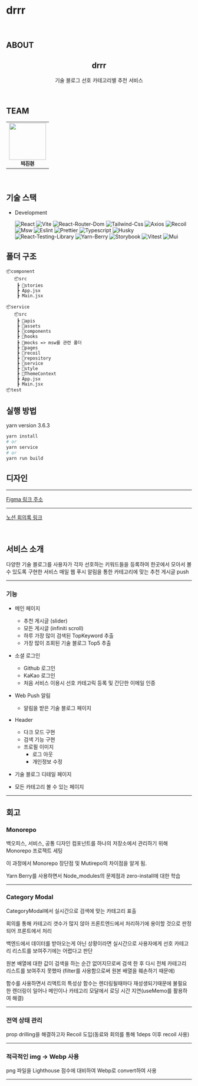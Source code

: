 # drrr

<br />

## ABOUT

<div align='center'>
    <h2> drrr</h2>  
    <p>기술 블로그 선호 카테고리별 추천 서비스 </p>
    <br />    
</div>

## TEAM

<div align='center'>
<table> 
  <tbody>
    <tr>            
       <td align="center"><a href="https://github.com/rondido"><img src="https://avatars.githubusercontent.com/u/55516901?v=4" width="100px;" alt=""/><br /><sub><b>박진현</b></sub></a><br /></td>
    </tr>
  </tbody>
</table>
</div>

<br />

## 기술 스택

- Development

  ![React](https://img.shields.io/badge/React-18.2.0-1E90FF?logo=React)
  ![Vite](https://img.shields.io/badge/Vite-4.1.0-C8C8FF?logo=Vite)
  ![React-Router-Dom](https://img.shields.io/badge/react--router-6.14.1-CA4245?logo=reactRouter)
  ![Tailwind-Css](https://img.shields.io/badge/Tailwind-Css%2Fcss-3.3.4-28A745?logo=Tailwind-Css)
  ![Axios](https://img.shields.io/badge/axios-1.4.0-%23671DDF?logo=axios)
  ![Recoil](https://img.shields.io/badge/Recoil--0.7.7-1E90FF?logo=Recoil)
  ![Msw](https://img.shields.io/badge/Msw--2.0.3-FF8C8C?logo=Msw)
  ![Eslint](https://img.shields.io/badge/Eslint--8.35.0-7B68EE?logo=Eslint)
  ![Prettier](https://img.shields.io/badge/Prettier--2.8.8-483D8B?logo=Prettier)
  ![Typescript](https://img.shields.io/badge/Typescript--5.0.2-483D8B?logo=Typescript)
  ![Husky](https://img.shields.io/badgeHusky-8.0.3-483D8B?logo=Husky)
  ![React-Testing-Library](https://img.shields.io/badge/React-Testing-Library--14.0.0-483D8B?logo=React-testing-library)
  ![Yarn-Berry](https://img.shields.io/badge/Yarn-Berry--3.6.3-483D8B?logo=Yarn-Berry)
  ![Storybook](https://img.shields.io/badge/Storybook--7.4.0-483D8B?logo=Storybook)
  ![Vitest](https://img.shields.io/badge/Vitest--0.34.4-483D8B?logo=Vitest)
  ![Mui](https://img.shields.io/badge/Mui--5.14.20-483D8B?logo=Mui)
  

## 폴더 구조

```
📦component
   📦src
    ┣ 📂stories
    ┣ App.jsx
    ┣ Main.jsx

📦service
   📦src
    ┣ 📂apis
    ┣ 📂assets
    ┣ 📂components    
    ┣ 📂hooks
    ┣ 📂mocks => msw를 관련 폴더
    ┣ 📂pages
    ┣ 📂recoil
    ┣ 📂repository 
    ┣ 📂service
    ┣ 📂style    
    ┣ 📂ThemeContext        
    ┣ App.jsx
    ┣ Main.jsx
📦test

```

## 실행 방법

yarn version 3.6.3

```bash
yarn install
# or
yarn service
# or
yarn run build

```

## 디자인

---

<p><a href="https://www.figma.com/file/TqDxmThYhuWpAcLwf8aqrL/Untitled?type=design&node-id=0-1&mode=design&t=z2PJCoDWR593bNnL-0">Figma 링크 주소</a>
</p>

---

<p><a href="https://shell-barnacle-687.notion.site/TEAM-A-67efc05b8c2244ad8e438f22da89423e">노션 회의록 링크</a></p>

<br/>

## 서비스 소개

다양한 기술 블로그를 사용자가 각자 선호하는 키워드들을 등록하여 한곳에서 모아서 볼 수 있도록 구현한 서비스
매일 웹 푸시 알림을 통한 카테고리에 맞는 추천 게시글 push

---

### 기능

- 메인 페이지
   -  추천 게시글 (slider)
   -  모든 게시글 (infiniti scroll)
   -  하루 가장 많이 검색된 TopKeyword 추출
   -  가장 많이 조회된 기술 블로그 Top5 추출
   
- 소셜 로그인
   - Github 로그인
   - KaKao 로그인
   - 처음 서비스 이용시 선호 카테고릭 등록 및 간단한 이메일 인증

- Web Push 알림
   - 알림을 받은 기술 블로그 페이지
     
- Header
   - 다크 모드 구현
   - 검색 기능 구현
   - 프로필 이미지
      - 로그 아웃
      - 개인정보 수정
        
- 기술 블로그 디테일 페이지
  
- 모든 카테고리 볼 수 있는 페이지
  
---

## 회고

### Monorepo

백오피스, 서비스, 공통 디자인 컴포넌트를 하나의 저장소에서 관리하기 위해 Monorepo 프로젝트 세팅

이 과정에서 Monorepo 장단점 및 Mutirepo의 차이점을 알게 됨.

Yarn Berry를 사용하면서 Node_modules의 문제점과 zero-install에 대한 학습

---

### Category Modal

CategoryModal에서 실시간으로 검색에 맞는 카테고리 표출

회의를 통해 카테고리 갯수가 많지 않아 프론트엔드에서 처리하기에 용이할 것으로 판정되어 프론트에서 처리

백엔드에서 데이터를 받아오는게 아닌 상황이라면 실시간으로 사용자에게 선호 카테고리 리스트를 보여주기에는 어렵다고 판단

원본 배열에 대한 값이 검색을 하는 순간 없어지므로써 검색 한 후 다시 전체 카테고리 리스트를 보여주지 못했따 (filter를 사용함으로써 원본 배열을 훼손하기 때문에)

함수를 사용하면서 리액트의 특성상 함수는 렌더링될때마다 재성생되기때문에 불필요한 렌더링이 일어나 메인이나 카테고리 모달에서 로딩 시간 지연(useMemo를 활용하여 해결)

---

### 전역 상태 관리

prop drilling을 해결하고자 Recoil 도입(동료와 회의를 통해 1deps 이후 recoil 사용)

---


### 적극적인 img -> Webp 사용

png 파일을 Lighthouse 점수에 대비하여 Webp로 convert하여 사용

---
     


